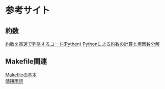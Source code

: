 # 参考サイト
## 約数
[約数を高速で列挙するコード(Python)](https://qiita.com/LorseKudos/items/9eb560494862c8b4eb56)
[Pythonによる約数の計算と素因数分解](https://ictsr4.com/py/m0120.html)

## Makefile関連
[Makefileの基本](https://zenn.dev/keitean/articles/aaef913b433677)  
[晴耕雨読](https://tex2e.github.io/blog/#makefile)  
